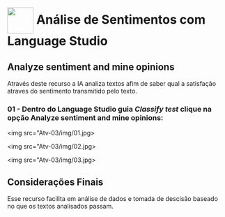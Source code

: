 <h1>
    <a href="https://www.dio.me/">
     <img align="center" width="60px" src="https://hermes.dio.me/lab_projects/badges/dc92e499-6ec6-4c82-af3f-00c40538ca80.png"></a>
    <span> 
Análise de Sentimentos com Language Studio </span>
</h1>

## Analyze sentiment and mine opinions
Através deste recurso a IA analiza textos afim de saber qual a satisfação atraves do sentimento transmitido pelo texto.

### 01 - Dentro do Language Studio guia *Classify test* clique na opção Analyze sentiment and mine opinions:   
<img src="Atv-03/img/01.jpg> 

<img src="Atv-03/img/02.jpg> 

<img src="Atv-03/img/03.jpg> 


## Considerações Finais  

 Esse recurso facilita em análise de dados e tomada de descisão baseado no que os textos analisados passam.
